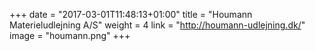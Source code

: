 +++
date = "2017-03-01T11:48:13+01:00"
title = "Houmann Materieludlejning A/S"
weight = 4
link = "http://houmann-udlejning.dk/"
image = "houmann.png"
+++